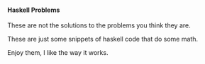 #### Haskell Problems
These are not the solutions to the problems you think they are.

These are just some snippets of haskell code that do some math.

Enjoy them, I like the way it works.
